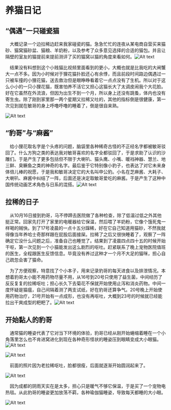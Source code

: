 # 养猫日记


<!--more-->

## “偶遇”一只碰瓷猫

&emsp;大概记录一个边拉稀边赶来我家碰瓷的猫。急急忙忙的连夜从某电商自营买来猫砂、猫窝猫砂盆、猫粮、羊奶粉，以及参考了众多意见选择的合适的猫包。并且让隔壁的室友的猫提前来提前测评了买的猫窝以猫的角度来看如何。![Alt text](https://cdn.jsdelivr.net/gh/liusoon/images/%E7%8C%AB%E5%8C%85.jpeg "豹哥的猫包")

&emsp;结果没有料想到这个小贱猫比视频里面看到的更小，大概也就是比我吃的大闸蟹大一点不多。因为小时候对于狸花猫扑脸还心有余悸，而且前段时间路边偶遇过一只被车撞的小狸花猫，送去救治但是眼睁睁看着它一点点没有了生机。所以对于这么小小的一只小狸花猫，既害怕养不活它又担心这猫长大了太调皮闹我个大花脸。好在它虽然在外流浪，但因为出生不到一个月，所以身上还没有跳蚤，体内也没有寄生虫。除了刚到家里那一两个星期又拉稀又吐的，其他的指标倒是很健康，第一次见到就在敏哥的身上呼噜呼噜的睡着了，倒是很自来熟。

![Alt text](https://cdn.jsdelivr.net/gh/liusoon/images/baoge-first.jpeg "第一次见面")

## “豹哥”与“麻酱”

&emsp;给小狸花取名字是个头疼的问题，脑袋里各种稀奇古怪的不正经名字都被敏哥驳回了。什么方狗之类的表达我对敏哥喜欢的名字全都驳回了，于是求助了认识的沙雕们。于是产生了更多包括但不限于大喇叭、猫头鹰、小嘴、暖裆神器、慧兰、地三鲜、臭鳜鱼之类的神奇的名字。最后鉴于它特别像小豹子，也表达了对它未来身体倍儿棒的祝愿，于是我和敏哥决定它的大名叫申公豹。小名在芝麻酱、大耗子、大喇叭、麻酱中纠结了一阵，后面还是决定取敏哥爱吃的麻酱。于是产生了这种中国传统动画艺术角色与日系的混搭。![Alt text](https://cdn.jsdelivr.net/gh/liusoon/images/image-20201109024513600.png "接到豹哥就马不停蹄去了宠物医院")

## 拉稀的日子

&emsp;从10月16日接到豹哥，马不停蹄去医院做了各种检查，除了低温过低之外其他挺正常。回家先打开了家里的电暖器给它保温，然后喂了羊奶粉，它像个饿死鬼一样喝的贼快。到了17号凌晨的一点十五分蹿稀，好在它自己知道用猫砂，不然我就得像当年养哈士奇那样跟在屁股后面接屎。拉稀了之后又很快睡着了，观察了一阵确定它没什么问题之后，准备自己也睡觉了。结果到了凌晨四点四十五的时候开始干呕，第一次见到一个小猫能发出这么剧烈的呕吐。赶紧联系了晚上宠物医院值班的医生，全程跟医生反馈信息。毕竟没有养过这种才一个月不大足的猫咪，担心自己疏忽会害了猫命。

&emsp;为了方便观察，特意找了个小本子，用来记录豹哥的每天进食以及排泄情况。本想着豹哥太小能不用药物尽量不用，从16号到20号只使用了益生菌，中间经历了反反复复的拉稀呕吐；担心长久下去菊花不保就开始使用止泻和消炎药物。中间一度怀疑是猫瘟，自己间隔着测了两支试纸，好在豹哥还算争气。20号晚上开始使用药物治疗，21号开始有一点成形，也没有再呕吐，大概到23号的时候就已经能拉出干爽成型的粑粑了。![Alt text](https://cdn.jsdelivr.net/gh/liusoon/images/image-20201109034226824.png "没有安全感且身体不适的豹哥")

## 开始黏人的豹哥

&emsp;通常猫的睡姿代表了它对当下环境的体验，豹哥已经从刚开始蜷缩着睡在一个小角落里怎么也不肯进窝进化到现在各种奇形怪状的睡姿压到眼睛变成大小眼猫。![Alt text](https://cdn.jsdelivr.net/gh/liusoon/images/image-20201109035129445.png "蜷缩在小角落的豹哥")

![Alt text](https://cdn.jsdelivr.net/gh/liusoon/images/image-20201109035455900.png "睡在我腿上的豹哥")

&emsp;前面的照片因为老拉稀呕吐，脸都很瘦，后面就逐渐开始圆润起来了。

![Alt text](https://cdn.jsdelivr.net/gh/liusoon/images/image-20201109035940874.png "豹哥叫你陪睡觉了")

&emsp;因为成都的阴雨天实在是太多，担心只是暖气不够它保温，于是买了一个宠物电热毯。从此豹哥的睡姿更加放荡不羁，各种瑜伽猫睡姿，导致每天都睡的大小眼。

![Alt text](https://cdn.jsdelivr.net/gh/liusoon/images/bigsmalleyes.png  "睡眼惺忪的豹哥")

